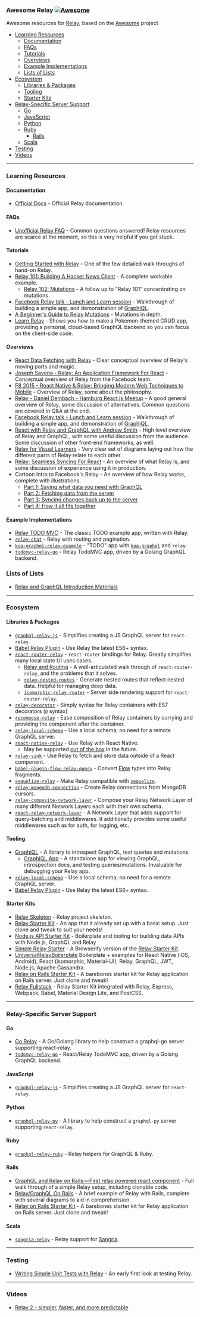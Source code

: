### Awesome Relay [![Awesome](https://cdn.rawgit.com/sindresorhus/awesome/d7305f38d29fed78fa85652e3a63e154dd8e8829/media/badge.svg)](https://github.com/sindresorhus/awesome)
Awesome resources for [Relay](https://github.com/facebook/relay), based on the [Awesome](https://github.com/sindresorhus/awesome/) project

- [Learning Resources](#learning-resources)
  - [Documentation](#documentation)
  - [FAQs](#faqs)
  - [Tutorials](#tutorials)
  - [Overviews](#overviews)
  - [Example Implementations](#example-implementations)
  - [Lists of Lists](#lists-of-lists)
- [Ecosystem](#ecosystem)
  - [Libraries & Packages](#libraries--packages)
  - [Tooling](#tooling)
  - [Starter Kits](#starter-kits)
- [Relay-Specific Server Support](#relay-specific-server-support)
  - [Go](#go)
  - [JavaScript](#javascript)
  - [Python](#python)
  - [Ruby](#ruby)
    - [Rails](#rails)
  - [Scala](#scala)
- [Testing](#testing)
- [Videos](#videos)

---
### Learning Resources
#### Documentation
- [Official Docs](https://facebook.github.io/relay/docs/getting-started.html#content) - Official Relay documentation.

#### FAQs
- [Unofficial Relay FAQ](https://gist.github.com/wincent/598fa75e22bdfa44cf47) - Common questions answered! Relay resources are scarce at the moment, so this is very helpful if you get stuck.

#### Tutorials
- [Getting Started with Relay](https://auth0.com/blog/2015/10/06/getting-started-with-relay/) - One of the few detailed walk throughs of hand-on Relay.
- [Relay 101: Building A Hacker News Client](https://medium.com/@clayallsopp/relay-101-building-a-hacker-news-client-bb8b2bdc76e6#.1i64q1pf9) - A complete workable example.
  - [Relay 102: Mutations](https://medium.com/@clayallsopp/relay-102-mutations-d8b471a4730e#.i9vuv3vxl) - A follow up to "Relay 101" concentrating on mutations.
- [Facebook Relay talk - Lunch and Learn session](https://www.youtube.com/watch?v=sP3n-nht0Xo) - Walkthrough of building a simple app, and demonstration of [GraphiQL](https://github.com/graphql/graphiql).
- [A Beginner's Guide to Relay Mutations](http://blog.pathgather.com/blog/a-beginners-guide-to-relay-mutations) - Mutations in depth.
- [Learn Relay](https://learnrelay.org/) - Shows you how to make a Pokemon-themed CRUD app, providing a personal, cloud-based GraphQL backend so you can focus on the client-side code. 

#### Overviews
- [React Data Fetching with Relay](http://www.sitepoint.com/react-data-fetching-with-relay/) - Clear conceptual overview of Relay's moving parts and magic.
- [Joseph Savona - Relay: An Application Framework For React](https://www.youtube.com/watch?v=IrgHurBjQbg) - Conceptual overview of Relay from the Facebook team.
- [F8 2015 - React Native & Relay: Bringing Modern Web Techniques to Mobile](https://www.youtube.com/watch?v=X6YbAKiLCLU) - Overview of Relay, some about the philosophy.
- [Relay - Daniel Dembach - Hamburg React.js Meetup](https://www.youtube.com/watch?v=dvWTxy1eY6s) - A good general overview of Relay, some discussion of alternatives. Common questions are covered in Q&A at the end.
- [Facebook Relay talk - Lunch and Learn session](https://www.youtube.com/watch?v=sP3n-nht0Xo) - Walkthrough of building a simple app, and demonstration of [GraphiQL](https://github.com/graphql/graphiql).
- [React with Relay and GraphQL with Andrew Smith](https://www.youtube.com/watch?v=Cfna8gwt9h8) - High level overview of Relay and GraphQL, with some useful discussion from the audience. Some discussion of other front-end frameworks, as well.
- [Relay for Visual Learners](http://sgwilym.github.io/relay-visual-learners/) - Very clear set of diagrams laying out how the different parts of Relay relate to each other.
- [Relay: Seamless Syncing For React](http://www.slideshare.net/BrooklynZelenka/relay-seamless-syncing-for-react-vanjs) - An overview of what Relay is, and some discussion of experience using it in production.
- Cartoon Intro to Facebook's Relay - An overview of how Relay works, complete with illustrations.
  - [Part 1: Saying what data you need with GraphQL](https://code-cartoons.com/a-cartoon-intro-to-facebook-s-relay-part-1-3ec1a127bca5)
  - [Part 2: Fetching data from the server](https://code-cartoons.com/a-cartoon-intro-to-facebook-s-relay-part-2-d4a2435aee59)
  - [Part 3: Syncing changes back up to the server](https://code-cartoons.com/a-cartoon-intro-to-facebook-s-relay-part-3-9d8fcf8db670)
  - [Part 4: How it all fits together](https://code-cartoons.com/a-cartoon-intro-to-facebook-s-relay-part-4-aef7d819a8ed)
 
#### Example Implementations
- [Relay TODO MVC](https://github.com/taion/relay-todomvc) - The classic TODO example app, written with Relay.
- [`relay-chat`](https://github.com/transedward/relay-chat) - Relay with routing and pagination.
- [`koa-graphql-relay-example`](https://github.com/chentsulin/koa-graphql-relay-example) - "TODO" app with [`koa-graphql`](https://github.com/chentsulin/koa-graphql) and `relay`.
- [`todomvc-relay-go`](https://github.com/sogko/todomvc-relay-go) - Relay TodoMVC app, driven by a Golang GraphQL backend.

### Lists of Lists
- [Relay and GraphQL Introduction Materials](https://quip.com/oLxzA1gTsJsE)

---
### Ecosystem
#### Libraries & Packages
- [`graphql-relay-js`](https://github.com/graphql/graphql-relay-js) - Simplifies creating a JS GraphQL server for `react-relay`.
- [Babel Relay Plugin](https://www.npmjs.com/package/babel-relay-plugin) - Use Relay the latest ES6+ syntax.
- [`react-router-relay`](https://github.com/relay-tools/react-router-relay) - `react-router` bindings for Relay. Greatly simplifies many local state UI uses cases.
  - [Relay and Routing](https://medium.com/@cpojer/relay-and-routing-36b5439bad9#.h91614i65) - A well-articulated walk through of `react-router-relay`, and the problems that it solves.
  - [`relay-nested-routes`](https://www.npmjs.com/package/relay-nested-routes) - Generate nested routes that reflect nested data. Helpful for managing deep data.
  - [`isomorphic-relay-router`](https://github.com/denvned/isomorphic-relay-router) - Server side rendering support for `react-router-relay`.
- [`relay-decorator`](https://github.com/4Catalyzer/relay-decorators) - Simply syntax for Relay containers with ES7 decorators (`@` syntax)
- [`recompose-relay`](https://www.npmjs.com/package/recompose-relay) - Ease composition of Relay containers by currying and providing the component after the container.
- [`relay-local-schema`](https://github.com/relay-tools/relay-local-schema) - Use a local schema; no need for a remote GraphQL server.
- [`react-native-relay`](https://github.com/lenaten/react-native-relay) - Use Relay with React Native.
  - May be supported [out of the box](https://github.com/facebook/relay/issues/26) in the future.
- [`relay-sink`](https://github.com/acdlite/relay-sink) - Use Relay to fetch and store data outside of a React component.
- [`babel-plugin-flow-relay-query`](https://github.com/guymers/babel-plugin-flow-relay-query) - Convert [Flow](http://flowtype.org) types into Relay fragments.
- [`sequelize-relay`](https://github.com/MattMcFarland/sequelize-relay) - Make Relay compatible with [`sequelize`](https://github.com/sequelize/sequelize).
- [`relay-mongodb-connection`](https://github.com/mikberg/relay-mongodb-connection) - Create Relay connections from MongoDB cursors.
- [`relay-composite-network-layer`](https://github.com/eyston/relay-composite-network-layer) - Compose your Relay Network Layer of many different Network Layers each with their own schema.
- [`react-relay-network-layer`](https://github.com/nodkz/react-relay-network-layer) - A Network Layer that adds support for query-batching and middlewares. It additionally provides some useful middlewares such as for auth, for logging, etc.

#### Tooling
- [GraphiQL](https://github.com/graphql/graphiql) - A library to introspect GraphQL, test queries and mutations.
  - [GraphiQL App](https://github.com/skevy/graphiql-app) - A standalone app for viewing GraphQL, introspection docs, and testing queries/mutations. Invaluable for debugging your Relay app.
- [`relay-local-schema`](https://github.com/relay-tools/relay-local-schema) - Use a local schema; no need for a remote GraphQL server.
- [Babel Relay Plugin](https://www.npmjs.com/package/babel-relay-plugin) - Use Relay the latest ES6+ syntax.

#### Starter Kits
- [Relay Skeleton](https://github.com/fortruce/relay-skeleton) - Relay project skeleton.
- [Relay Starter Kit](https://github.com/relayjs/relay-starter-kit) - An app that it already set up with a basic setup. Just clone and tweak to suit your needs!
- [Node.js API Starter Kit](https://github.com/kriasoft/nodejs-api-starter) - Boilerplate and tooling for building data APIs with Node.js, GraphQL and Relay
- [Simple Relay Starter](https://github.com/mhart/simple-relay-starter) - A Browserify version of the [Relay Starter Kit](https://github.com/relayjs/relay-starter-kit).
- [UniversalRelayBoilerplate](https://github.com/codefoundries/UniversalRelayBoilerplate)
Boilerplate + examples for React Native (iOS, Android), React (isomorphic, Material-UI), Relay, GraphQL, JWT, Node.js, Apache Cassandra.
- [Relay on Rails Starter Kit](https://github.com/nethsix/relay-on-rails) - A barebones starter kit for Relay application on Rails server. Just clone and tweak!
- [Relay Fullstack](https://github.com/lvarayut/relay-fullstack) - Relay Starter Kit integrated with Relay, Express, Webpack, Babel, Material Design Lite, and PostCSS.

---
### Relay-Specific Server Support
#### Go
- [Go Relay](https://github.com/graphql-go/relay) - A Go/Golang library to help construct a graphql-go server supporting react-relay.
- [`todomvc-relay-go`](https://github.com/sogko/todomvc-relay-go) - React/Relay TodoMVC app, driven by a Golang GraphQL backend.

#### JavaScript
- [`graphql-relay-js`](https://github.com/graphql/graphql-relay-js) - Simplifies creating a JS GraphQL server for `react-relay`.

#### Python
- [`graphql-relay-py`](https://github.com/graphql-python/graphql-relay-py) - A library to help construct a `graphql-py` server supporting `react-relay`.
 
#### Ruby
- [`graphql-relay-ruby`](https://github.com/rmosolgo/graphql-relay-ruby) - Relay helpers for GraphQL & Ruby.

#### Rails
- [GraphQL and Relay on Rails — First relay powered react component](https://medium.com/@gauravtiwari/graphql-and-relay-on-rails-first-relay-powered-react-component-cb3f9ee95eca#.c88zcoftn) - Full walk through of a simple Relay setup, including clonable code.
- [Relay/GraphQL On Rails](https://medium.com/@khor/relay-facebook-on-rails-8b4af2057152#.5hjih9wms) - A brief example of Relay with Rails, complete with several diagrams to aid in comprehension.
- [Relay on Rails Starter Kit](https://github.com/nethsix/relay-on-rails) - A barebones starter kit for Relay application on Rails server. Just clone and tweak!

#### Scala
- [`sangria-relay`](https://github.com/sangria-graphql/sangria-relay) - Relay support for [Sangria](http://sangria-graphql.org).

---
### Testing
- [Writing Simple Unit Tests with Relay](https://medium.com/@mikaelberg/writing-simple-unit-tests-with-relay-707f19e90129) - An early first look at testing Relay. 

---
### Videos
* [Relay 2 - simpler, faster, and more predictable](https://www.youtube.com/watch?v=OEfUBN9dAI8)